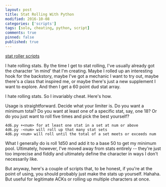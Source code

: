 ```yaml
---
layout: post
title: Stat Rolling With Python
modified: 2016-10-08
categories: ['scripts']
tags: [solo, cheating, python, script]
comments: true
pinned: false
published: true
---
```


<div markdown="0"><a href="https://github.com/exposit/katamoiran/tree/master/python/statrollers" class="btn btn-info">stat roller scripts</a></div>

I hate rolling stats. By the time I get to stat rolling, I've usually already got the character 'in mind' that I'm creating. Maybe I rolled up an interesting hook for the backstory, maybe I've got a mechanic I want to try out, maybe there's a class that inspired me, or maybe there's just a new supplement I want to explore. And then I get a 60 point dud stat array.

I hate rolling stats. So I invariably cheat. Here's how.

<!--more-->

Usage is straightforward. Decide what your limiter is. Do you want a minimum total? Do you want at least one of a specific stat, say, one 18? Or do you just want to roll five times and pick the best yourself?

~~~
4d6.py +<num> for at least one stat in a set at num or above
4d6.py -<num> will roll up that many stat sets
4d6.py <num> will roll until the total of a set meets or exceeds num
~~~

What I generally do is roll 1d50 and add it to a base 50 to get my minimum pool. Ultimately, however, I've moved away from stats entirely -- they're just too imprecise and fiddly and ultimately define the character in ways I don't necessarily like.

But anyway, here's a couple of scripts that, to be honest, if you're at the point of using, you should probably just make the stats up yourself. Hahaha. But useful for legitimate ACKs or rolling up multiple characters at once.
